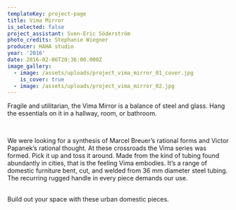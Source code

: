 ```yaml
---
templateKey: project-page
title: Vima Mirror
is_selected: false
project_assistant: Sven-Eric Söderström
photo_credits: Stephanie Wiegner
producer: HAHA studio
year: '2016'
date: 2016-02-06T20:36:00.000Z
image_gallery:
  - image: /assets/uploads/project_vima_mirror_01_cover.jpg
    is_cover: true
  - image: /assets/uploads/project_vima_mirror_02.jpg
---
```

Fragile and utilitarian, the Vima Mirror is a balance of steel and glass. Hang the essentials on it in a hallway, room, or bathroom.

<br/>

We were looking for a synthesis of Marcel Breuer’s rational forms and Victor Papanek’s rational thought. At these crossroads the Vima series was formed. Pick it up and toss it around. Made from the kind of tubing found abundantly in cities, that is the feeling Vima embodies. It’s a range of domestic furniture bent, cut, and welded from 36 mm diameter steel tubing. The recurring rugged handle in every piece demands our use.


<br/>
Build out your space with these urban domestic pieces.

